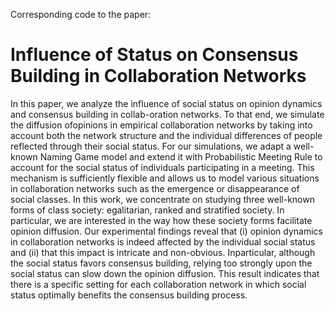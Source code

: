 Corresponding code to the paper:

# Influence of Status on Consensus Building in Collaboration Networks

In  this  paper,  we  analyze  the  influence  of  social status  on  opinion  dynamics  and  consensus  building  in collab-oration  networks.  To  that  end,  we  simulate  the  diffusion  ofopinions   in   empirical   collaboration   networks   by   taking   into account  both  the  network  structure  and  the  individual  differences  of  people  reflected  through  their  social  status.  For  our simulations,  we  adapt  a  well-known  Naming  Game  model  and extend  it  with Probabilistic  Meeting  Rule to  account  for  the social   status   of   individuals   participating   in   a   meeting.   This mechanism is sufficiently flexible and allows us to model various situations  in  collaboration  networks  such  as  the  emergence  or disappearance  of  social  classes.  In  this  work,  we  concentrate on studying three well-known forms of class society: egalitarian, ranked and stratified society.  In  particular,  we  are  interested  in the  way  how  these  society  forms  facilitate  opinion  diffusion. Our  experimental  findings  reveal  that  (i)  opinion  dynamics  in collaboration networks is indeed affected by the individual social status  and  (ii)  that  this  impact  is  intricate  and  non-obvious.  Inparticular,  although  the  social  status  favors  consensus  building, relying  too  strongly  upon  the  social  status  can  slow  down  the opinion  diffusion.  This  result  indicates  that  there  is  a  specific setting  for  each  collaboration  network  in  which  social  status optimally benefits the consensus building process.
